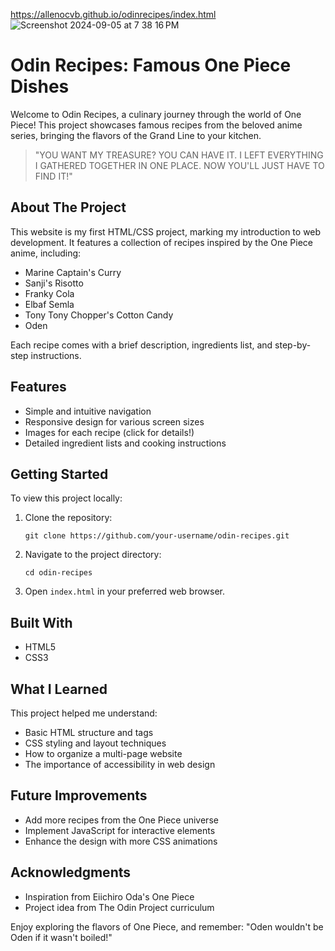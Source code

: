 https://allenocvb.github.io/odinrecipes/index.html 
![Screenshot 2024-09-05 at 7 38 16 PM](https://github.com/user-attachments/assets/df037dec-37df-4d8f-a8aa-9825d3cac26d)

# Odin Recipes: Famous One Piece Dishes

Welcome to Odin Recipes, a culinary journey through the world of One Piece! This project showcases famous recipes from the beloved anime series, bringing the flavors of the Grand Line to your kitchen.

> "YOU WANT MY TREASURE? YOU CAN HAVE IT. I LEFT EVERYTHING I GATHERED TOGETHER IN ONE PLACE. NOW YOU'LL JUST HAVE TO FIND IT!"

## About The Project

This website is my first HTML/CSS project, marking my introduction to web development. It features a collection of recipes inspired by the One Piece anime, including:

- Marine Captain's Curry
- Sanji's Risotto
- Franky Cola
- Elbaf Semla
- Tony Tony Chopper's Cotton Candy
- Oden

Each recipe comes with a brief description, ingredients list, and step-by-step instructions.

## Features

- Simple and intuitive navigation
- Responsive design for various screen sizes
- Images for each recipe (click for details!)
- Detailed ingredient lists and cooking instructions

## Getting Started

To view this project locally:

1. Clone the repository:
   ```
   git clone https://github.com/your-username/odin-recipes.git
   ```
2. Navigate to the project directory:
   ```
   cd odin-recipes
   ```
3. Open `index.html` in your preferred web browser.

## Built With

- HTML5
- CSS3

## What I Learned

This project helped me understand:

- Basic HTML structure and tags
- CSS styling and layout techniques
- How to organize a multi-page website
- The importance of accessibility in web design

## Future Improvements

- Add more recipes from the One Piece universe
- Implement JavaScript for interactive elements
- Enhance the design with more CSS animations

## Acknowledgments

- Inspiration from Eiichiro Oda's One Piece
- Project idea from The Odin Project curriculum

Enjoy exploring the flavors of One Piece, and remember: "Oden wouldn't be Oden if it wasn't boiled!"
